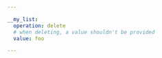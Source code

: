 ```yaml
---

__my_list:
  operation: delete
  # when deleting, a value shouldn't be provided
  value: foo

---
```


